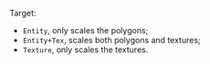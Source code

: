 Target:  
- `Entity`, only scales the polygons;  
- `Entity+Tex`, scales both polygons and textures;  
- `Texture`, only scales the textures.
